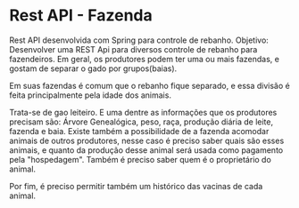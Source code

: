 # Rest API - Fazenda
Rest API desenvolvida com Spring para controle de rebanho.
Objetivo:
Desenvolver uma REST Api para diversos controle de rebanho para fazendeiros. Em geral, os produtores podem ter uma ou mais fazendas, e gostam de separar o gado por grupos(baias).

Em suas fazendas é comum que o rebanho fique separado, e essa divisão é feita principalmente pela idade dos animais.

Trata-se de gao leiteiro. E uma dentre as informações que os produtores precisam são: Árvore Genealógica, peso, raça, produção diária de leite, fazenda e baia. Existe também a possibilidade de a fazenda acomodar animais de outros produtores, nesse caso é preciso saber quais são esses animais, e quanto da produção desse animal será usada como pagamento pela "hospedagem". Também é preciso saber quem é o proprietário do animal.

Por fim, é preciso permitir também um histórico das vacinas de cada animal.
